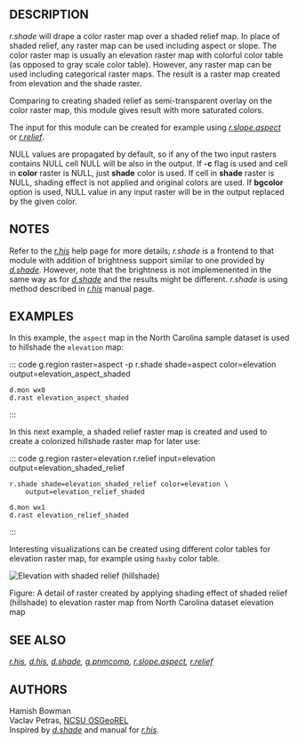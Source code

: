 ## DESCRIPTION

*r.shade* will drape a color raster map over a shaded relief map. In
place of shaded relief, any raster map can be used including aspect or
slope. The color raster map is usually an elevation raster map with
colorful color table (as opposed to gray scale color table). However,
any raster map can be used including categorical raster maps. The result
is a raster map created from elevation and the shade raster.

Comparing to creating shaded relief as semi-transparent overlay on the
color raster map, this module gives result with more saturated colors.

The input for this module can be created for example using
*[r.slope.aspect](r.slope.aspect.html)* or *[r.relief](r.relief.html)*.

NULL values are propagated by default, so if any of the two input
rasters contains NULL cell NULL will be also in the output. If **-c**
flag is used and cell in **color** raster is NULL, just **shade** color
is used. If cell in **shade** raster is NULL, shading effect is not
applied and original colors are used. If **bgcolor** option is used,
NULL value in any input raster will be in the output replaced by the
given color.

## NOTES

Refer to the *[r.his](r.his.html)* help page for more details; *r.shade*
is a frontend to that module with addition of brightness support similar
to one provided by *[d.shade](d.shade.html)*. However, note that the
brightness is not implemenented in the same way as for
*[d.shade](d.shade.html)* and the results might be different. *r.shade*
is using method described in *[r.his](r.his.html)* manual page.

## EXAMPLES

In this example, the `aspect` map in the North Carolina sample dataset
is used to hillshade the `elevation` map:

::: code
    g.region raster=aspect -p
    r.shade shade=aspect color=elevation output=elevation_aspect_shaded

    d.mon wx0
    d.rast elevation_aspect_shaded
:::

In this next example, a shaded relief raster map is created and used to
create a colorized hillshade raster map for later use:

::: code
    g.region raster=elevation
    r.relief input=elevation output=elevation_shaded_relief

    r.shade shade=elevation_shaded_relief color=elevation \
        output=elevation_relief_shaded

    d.mon wx1
    d.rast elevation_relief_shaded
:::

Interesting visualizations can be created using different color tables
for elevation raster map, for example using `haxby` color table.

![Elevation with shaded relief (hillshade)](rshade.png)

Figure: A detail of raster created by applying shading effect of shaded
relief (hillshade) to elevation raster map from North Carolina dataset
elevation map

## SEE ALSO

*[r.his](r.his.html), [d.his](d.his.html), [d.shade](d.shade.html),
[g.pnmcomp](g.pnmcomp.html), [r.slope.aspect](r.slope.aspect.html),
[r.relief](r.relief.html)*

## AUTHORS

Hamish Bowman\
Vaclav Petras, [NCSU OSGeoREL](http://geospatial.ncsu.edu/osgeorel/)\
Inspired by *[d.shade](d.shade.html)* and manual for
*[r.his](r.his.html)*.
